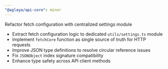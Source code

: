 ```yaml
---
"@aglaya/api-core": minor
---
```


Refactor fetch configuration with centralized settings module

- Extract fetch configuration logic to dedicated `utils/settings.ts` module
- Implement `fetchCore` function as single source of truth for HTTP requests
- Improve JSON type definitions to resolve circular reference issues
- Fix `JSONObject` index signature compatibility
- Enhance type safety across API client methods
